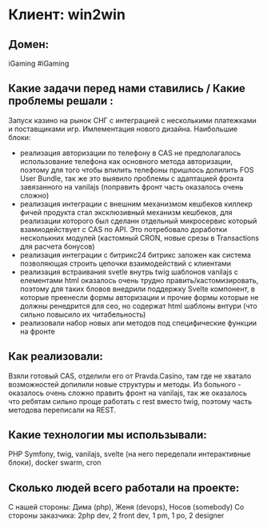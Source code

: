 # Клиент: win2win
## Домен: 
iGaming
#iGaming 
## Какие задачи перед нами ставились / Какие проблемы решали :
Запуск казино на рынок СНГ с интеграцией с несколькими платежками и поставщиками игр. Имлементация нового дизайна.
Наибольшие блоки:
- реализация авторизации по телефону
в CAS не предполагалось использование телефона как основного метода авторизации, поэтому для того чтобы впилить телефоны пришлось допилить FOS User Bundle, так же это выявило проблемы с адаптацией фронта завязанного на vanilajs (поправить фронт часть оказалось очень сложно)
- реализация интеграции с внешним механизмом кешбеков
киллекр фичей продукта стал эксклюзивный механизм кешбеков, для реализации которого был сделанн отдельный микросервис который взамиодействует с CAS по API. Это потребовало доработки несколькних модулей (кастомный CRON, новые срезы в Transactions для расчета бонусов)
- реализация интеграции с битрикс24
битрикс заложен как система позволяющая строить цепочки взаимодействий с клиентами
- реализация встраивания svetle внутрь twig шаблонов
vanilajs с елементами html оказалось очень трудно править/кастомизировать, поэтому для таких бловов внедрили поддержку Svelte компонент, в которые преенесли формы авторизации и прочие формы которые не должны ренедрится для сео, но содержат html шаблоны внтури (что сильно повысило их читабельность)
- реализовали набор новых апи методов под специфические функции на фронте
## Как реализовали:
Взяли готовый CAS, отделили его от Pravda.Casino, там где не хватало возможностей допилили новые структуры и методы. Из больного - оказалось очень сложно править фронт на vanilajs, так же оказалось что ребятам сильно проще работать с rest вместо twig, поэтому часть методова переписали на REST.

## Какие технологии мы использывали: 
PHP Symfony, twig, vanilajs, svelte (на него переделали интерактивные блоки), docker swarm, cron

## Сколько людей всего работали на проекте:
С нашей стороны: Дима (php), Женя (devops), Носов (somebody)
Со стороны заказчика: 2php dev, 2 front dev, 1 pm, 1 po, 2 designer